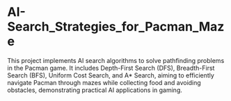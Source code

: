# AI-Search_Strategies_for_Pacman_Maze
This project implements AI search algorithms to solve pathfinding problems in the Pacman game. It includes Depth-First Search (DFS), Breadth-First Search (BFS), Uniform Cost Search, and A* Search, aiming to efficiently navigate Pacman through mazes while collecting food and avoiding obstacles, demonstrating practical AI applications in gaming.
